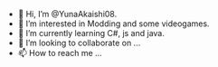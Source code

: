 - 👋 Hi, I’m @YunaAkaishi08.
- 👀 I’m interested in Modding and some videogames.
- 🌱 I’m currently learning C#, js and java.
- 💞️ I’m looking to collaborate on ...
- 📫 How to reach me ...

<!---
YunaAkaishi08/YunaAkaishi08 is a ✨ special ✨ repository because its `README.md` (this file) appears on your GitHub profile.
You can click the Preview link to take a look at your changes.
--->
